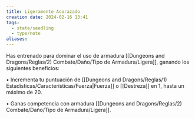```yaml
---
title: Ligeramente Acorazado
creation date: 2024-02-16 13:41
tags:
  - state/seedling
  - type/note
aliases:
---
```

Has entrenado para dominar el uso de armadura [[Dungeons and Dragons/Reglas/2) Combate/Daño/Tipo de Armadura/Ligera]], ganando los siguientes beneficios:

• Incrementa tu puntuación de [[Dungeons and Dragons/Reglas/1) Estadisticas/Características/Fuerza|Fuerza]] o [[Destreza]] en 1, hasta un máximo de 20.

• Ganas competencia con armadura [[Dungeons and Dragons/Reglas/2) Combate/Daño/Tipo de Armadura/Ligera]].
